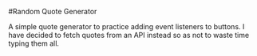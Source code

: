 #Random Quote Generator

A simple quote generator to practice adding event listeners to buttons. I have decided to fetch quotes from an API instead so as not to waste time typing them all.